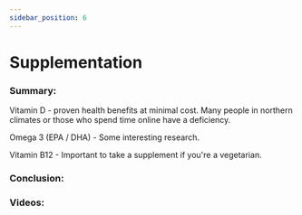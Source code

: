 ```yaml
---
sidebar_position: 6
---
```


# Supplementation

### Summary: 

Vitamin D - proven health benefits at minimal cost. Many people in northern climates 
or those who spend time online have a deficiency.

Omega 3 (EPA / DHA) - Some interesting research.

Vitamin B12 - Important to take a supplement if you're a vegetarian.


### Conclusion:



### Videos:

